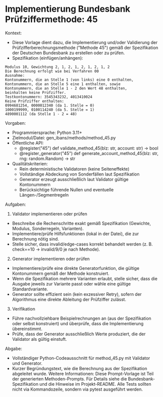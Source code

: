 # Implementierung Bundesbank Prüfziffermethode: 45

Kontext:
- Diese Vorlage dient dazu, die Implementierung und/oder Validierung der Prüfzifferberechnungsmethode ("Methode 45") gemäß der Spezifikation der Deutschen Bundesbank zu erstellen oder zu prüfen.
- Spezifikation (einfügen/anhängen):

```Text
Modulus 10, Gewichtung 2, 1, 2, 1, 2, 1, 2, 1, 2
Die Berechnung erfolgt wie bei Verfahren 00
Ausnahme:
Kontonummern, die an Stelle 1 (von links) eine 0 enthalten,
Kontonummern, die an Stelle 5 eine 1 enthalten, sowie
Kontonummern, die an Stelle 1 - 2 den Wert 48 enthalten,
beinhalten keine Prüfziffer.
Testkontonummern: 3545343232, 4013410024
Keine Prüfziffer enthalten:
0994681254, 0000012340 (da 1. Stelle = 0)
1000199999, 0100114240 (da 5. Stelle = 1)
4890001112 (da Stelle 1 - 2 = 48)
```

Vorgaben:
- Programmiersprache: Python 3.11+
- Zielmodul/Datei: gen_ibans/methods/method_45.py
- Öffentliche API:
  - @register("45") def validate_method_45(blz: str, account: str) -> bool
  - @register_generator("45") def generate_account_method_45(blz: str, rng: random.Random) -> str
- Qualitätskriterien:
  - Rein deterministische Validatoren (keine Seiteneffekte)
  - Vollständige Abdeckung von Sonderfällen laut Spezifikation
  - Generator erzeugt ausschließlich laut Validator gültige Kontonummern
  - Berücksichtige führende Nullen und eventuelle Längen-/Segmentregeln

Aufgaben:
1) Validator implementieren oder prüfen
- Beschreibe die Rechenschritte exakt gemäß Spezifikation (Gewichte, Modulus, Sonderregeln, Varianten).
- Implementiere/prüfe Hilfsfunktionen (lokal in der Datei), die zur Berechnung nötig sind.
- Stelle sicher, dass invalid/edge-cases korrekt behandelt werden (z. B. check==10 -> invalid/9/0 je nach Methode).

2) Generator implementieren oder prüfen
- Implementiere/prüfe eine direkte Generatorfunktion, die gültige Kontonummern gemäß der Methode konstruiert.
- Wenn die Spezifikation mehrere Varianten erlaubt, stelle sicher, dass die Ausgabe jeweils zur Variante passt oder wähle eine gültige Standardvariante.
- Generator sollte effizient sein (kein exzessiver Retry), sofern der Algorithmus eine direkte Ableitung der Prüfziffer zulässt.

3) Verifikation
- Führe nachvollziehbare Beispielrechnungen an (aus der Spezifikation oder selbst konstruiert) und überprüfe, dass die Implementierung übereinstimmt.
- Prüfe, dass der Generator ausschließlich Werte produziert, die der Validator als gültig einstuft.

Abgabe:
- Vollständiger Python-Codeausschnitt für method_45.py mit Validator und Generator.
- Kurzer Begründungstext, wie die Berechnung aus der Spezifikation abgeleitet wurde.
Weitere Informationen: Diese Prompt-Vorlage ist Teil der generierten Methoden-Prompts. Für Details siehe die Bundesbank-Spezifikation und die Hinweise im Projekt-README.
Alle Tests sollten nicht via Kommandozeile, sondern via pytest ausgeführt werden.
